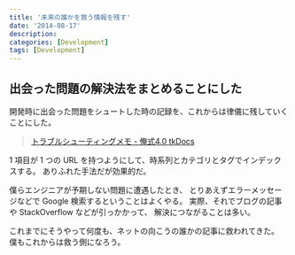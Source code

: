 ```yaml
---
title: '未来の誰かを救う情報を残す'
date: '2014-08-17'
description:
categories: [Development]
tags: [Development]
---
```


## 出会った問題の解決法をまとめることにした

開発時に出会った問題をシュートした時の記録を、これからは律儀に残していくことにした。

> <a href="http://docs.tatsuya-koyama.com/issues/timeline/" target="_blank">
> トラブルシューティングメモ - 俺式4.0 tkDocs
> </a>

1 項目が 1 つの URL を持つようにして、時系列とカテゴリとタグでインデックスする。
ありふれた手法だが効果的だ。

僕らエンジニアが予期しない問題に遭遇したとき、
とりあえずエラーメッセージなどで Google 検索するということはよくやる。
実際、それでブログの記事や StackOverflow などが引っかかって、
解決につながることは多い。

これまでにそうやって何度も、ネットの向こうの誰かの記事に救われてきた。
僕もこれからは救う側になろう。

